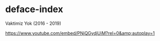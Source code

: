 # deface-index

Vaktimiz Yok (2016 - 2019)

https://www.youtube.com/embed/PNjQGydjUiM?rel=0&amp;autoplay=1
